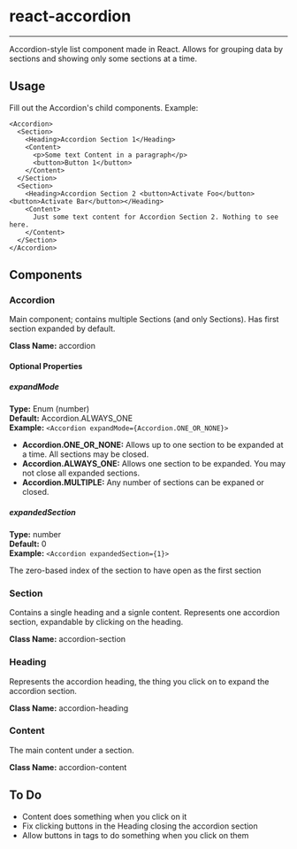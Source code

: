 react-accordion
===============
--------------------------------------------------------------------
Accordion-style list component made in React. Allows for grouping data by sections and showing only some sections at a time.

Usage
-----

Fill out the Accordion's child components. Example:

    <Accordion>
      <Section>
        <Heading>Accordion Section 1</Heading>
        <Content>
          <p>Some text Content in a paragraph</p>
          <button>Button 1</button>
        </Content>
      </Section>
      <Section>
        <Heading>Accordion Section 2 <button>Activate Foo</button><button>Activate Bar</button></Heading>
        <Content>
          Just some text content for Accordion Section 2. Nothing to see here.
        </Content>
      </Section>
    </Accordion>

Components
----------

### Accordion ###

Main component; contains multiple Sections (and only Sections). Has first section expanded by default.

**Class Name:** accordion

#### Optional Properties ####

##### expandMode #####

**Type:** Enum (number)  
**Default:** Accordion.ALWAYS_ONE  
**Example:** `<Accordion expandMode={Accordion.ONE_OR_NONE}>`

* **Accordion.ONE\_OR\_NONE:** Allows up to one section to be expanded at a time. All sections may be closed.
* **Accordion.ALWAYS_ONE:** Allows one section to be expanded. You may not close all expanded sections.
* **Accordion.MULTIPLE:** Any number of sections can be expaned or closed.

##### expandedSection #####

**Type:** number  
**Default:** 0  
**Example:** `<Accordion expandedSection={1}>`

The zero-based index of the section to have open as the first section

### Section ###

Contains a single heading and a signle content. Represents one accordion section, expandable by clicking on the heading.

**Class Name:** accordion-section

### Heading ###

Represents the accordion heading, the thing you click on to expand the accordion section.

**Class Name:** accordion-heading

### Content ###

The main content under a section.

**Class Name:** accordion-content

To Do
-----

* Content does something when you click on it
* Fix clicking buttons in the Heading closing the accordion section
* Allow buttons in tags to do something when you click on them